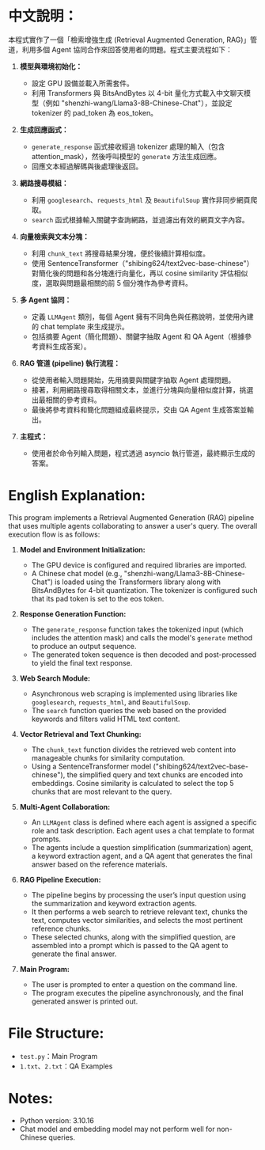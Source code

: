 # **中文說明：**

本程式實作了一個「檢索增強生成 (Retrieval Augmented Generation, RAG)」管道，利用多個 Agent 協同合作來回答使用者的問題。程式主要流程如下：

1. **模型與環境初始化：**  
   - 設定 GPU 設備並載入所需套件。  
   - 利用 Transformers 與 BitsAndBytes 以 4-bit 量化方式載入中文聊天模型（例如 "shenzhi-wang/Llama3-8B-Chinese-Chat"），並設定 tokenizer 的 pad_token 為 eos_token。

2. **生成回應函式：**  
   - `generate_response` 函式接收經過 tokenizer 處理的輸入（包含 attention_mask），然後呼叫模型的 `generate` 方法生成回應。  
   - 回應文本經過解碼與後處理後返回。

3. **網路搜尋模組：**  
   - 利用 `googlesearch`、`requests_html` 及 `BeautifulSoup` 實作非同步網頁爬取。  
   - `search` 函式根據輸入關鍵字查詢網路，並過濾出有效的網頁文字內容。

4. **向量檢索與文本分塊：**  
   - 利用 `chunk_text` 將搜尋結果分塊，便於後續計算相似度。  
   - 使用 SentenceTransformer（"shibing624/text2vec-base-chinese"）對簡化後的問題和各分塊進行向量化，再以 cosine similarity 評估相似度，選取與問題最相關的前 5 個分塊作為參考資料。

5. **多 Agent 協同：**  
   - 定義 `LLMAgent` 類別，每個 Agent 擁有不同角色與任務說明，並使用內建的 chat template 來生成提示。  
   - 包括摘要 Agent（簡化問題）、關鍵字抽取 Agent 和 QA Agent（根據參考資料生成答案）。

6. **RAG 管道 (pipeline) 執行流程：**  
   - 從使用者輸入問題開始，先用摘要與關鍵字抽取 Agent 處理問題。  
   - 接著，利用網路搜尋取得相關文本，並進行分塊與向量相似度計算，挑選出最相關的參考資料。  
   - 最後將參考資料和簡化問題組成最終提示，交由 QA Agent 生成答案並輸出。

7. **主程式：**  
   - 使用者於命令列輸入問題，程式透過 asyncio 執行管道，最終顯示生成的答案。

# **English Explanation:**

This program implements a Retrieval Augmented Generation (RAG) pipeline that uses multiple agents collaborating to answer a user's query. The overall execution flow is as follows:

1. **Model and Environment Initialization:**  
   - The GPU device is configured and required libraries are imported.  
   - A Chinese chat model (e.g., "shenzhi-wang/Llama3-8B-Chinese-Chat") is loaded using the Transformers library along with BitsAndBytes for 4-bit quantization. The tokenizer is configured such that its pad token is set to the eos token.

2. **Response Generation Function:**  
   - The `generate_response` function takes the tokenized input (which includes the attention mask) and calls the model's `generate` method to produce an output sequence.  
   - The generated token sequence is then decoded and post-processed to yield the final text response.

3. **Web Search Module:**  
   - Asynchronous web scraping is implemented using libraries like `googlesearch`, `requests_html`, and `BeautifulSoup`.  
   - The `search` function queries the web based on the provided keywords and filters valid HTML text content.

4. **Vector Retrieval and Text Chunking:**  
   - The `chunk_text` function divides the retrieved web content into manageable chunks for similarity computation.  
   - Using a SentenceTransformer model ("shibing624/text2vec-base-chinese"), the simplified query and text chunks are encoded into embeddings. Cosine similarity is calculated to select the top 5 chunks that are most relevant to the query.

5. **Multi-Agent Collaboration:**  
   - An `LLMAgent` class is defined where each agent is assigned a specific role and task description. Each agent uses a chat template to format prompts.  
   - The agents include a question simplification (summarization) agent, a keyword extraction agent, and a QA agent that generates the final answer based on the reference materials.

6. **RAG Pipeline Execution:**  
   - The pipeline begins by processing the user’s input question using the summarization and keyword extraction agents.  
   - It then performs a web search to retrieve relevant text, chunks the text, computes vector similarities, and selects the most pertinent reference chunks.  
   - These selected chunks, along with the simplified question, are assembled into a prompt which is passed to the QA agent to generate the final answer.

7. **Main Program:**  
   - The user is prompted to enter a question on the command line.  
   - The program executes the pipeline asynchronously, and the final generated answer is printed out.

# **File Structure:**

- `test.py`：Main Program  
- `1.txt`、`2.txt`：QA Examples

# **Notes:**

- Python version: 3.10.16  
- Chat model and embedding model may not perform well for non-Chinese queries.
